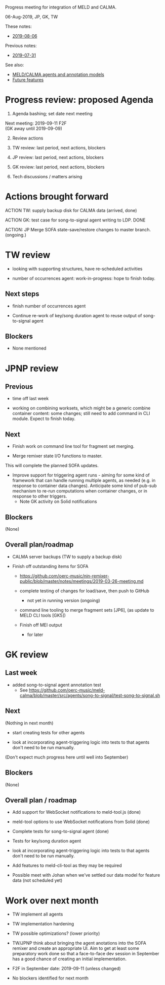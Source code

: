 Progress meeting for integration of MELD and CALMA.

06-Aug-2019, JP, GK, TW

These notes:
- [2019-08-06](https://github.com/oerc-music/meld-calma/blob/master/notes/planning/20190806-telecon.md)  

Previous notes:
- [2019-07-31](https://github.com/oerc-music/meld-calma/blob/master/notes/planning/20190731-meeting.md)  

See also:

- [MELD/CALMA agents and annotation models](https://github.com/oerc-music/meld-calma/blob/master/notes/meld-calma-agents-and-annotation-models.md)
- [Future features](https://github.com/oerc-music/meld-calma/blob/master/notes/future-features.md)


# Progress review: proposed Agenda

1. Agenda bashing; set date next meeting

Next meeting: 2019-09-11 F2F  
(GK away until 2019-09-09)

2. Review actions

3. TW review: last period, next actions, blockers

4. JP review: last period, next actions, blockers

5. GK review: last period, next actions, blockers

6. Tech discussions / matters arising


# Actions brought forward

ACTION TW: supply backup disk for CALMA data (arrived, done)

ACTION GK: test case for song-to-signal agent writing to LDP. DONE

ACTION: JP Merge SOFA state-save/restore changes to master branch.  (ongoing.)


# TW review

- looking with supporting structures, have re-scheduled activities

- number of occurrences agent: work-in-progress: hope to finish today.

## Next steps

- finish number of occurrences agent

- Continue re-work of key/song duration agent to reuse output of song-to-signal agent

## Blockers

- None mentioned

# JPNP review

## Previous

- time off last week 

- working on combining worksets, which might be a generic combine container content:  some changes; still need to add command in CLI module.  Expect to finish today.

## Next

- Finish work on command line tool for fragment set merging.

- Merge remixer state I/O functions to master.

This will complete the planned SOFA updates.

- Improve support for triggering agent runs - aiming for some kind of framework that can handle running multiple agents, as needed (e.g. in response to container data changes).  Anticipate some kind of pub-sub mechanism to re-run computations when container changes, or in response to other triggers.
    - Note GK activity on Solid notifications


## Blockers

(None)

## Overall plan/roadmap

- CALMA server backups (TW to supply a backup disk)

- Finish off outstanding items for SOFA 
    - https://github.com/oerc-music/nin-remixer-public/blob/master/notes/meetings/2019-03-26-meeting.md

    - complete testing of changes for load/save, then push to GitHub
        - not yet in running version (ongoing)

    - command line tooling to merge fragment sets [JP6], (as update to MELD CLI tools [GK5])

    - Finish off MEI output
        - for later


# GK review

## Last week

- added song-to-signal agent annotation test
    - See https://github.com/oerc-music/meld-calma/blob/master/src/agents/song-to-signal/test-song-to-signal.sh

## Next

(Nothing in next month)

- start creating tests for other agents

- look at incorporating agent-triggering logic into tests to that agents don't need to be run manually.

(Don't expect much progress here until well into September)

## Blockers

(None)

## Overall plan / roadmap

- Add support for WebSocket notifications to meld-tool.js (done)

- meld-tool options to use WebSocket notifications from Solid (done)

- Complete tests for song-to-signal agent (done)

- Tests for key/song duration agent

- look at incorporating agent-triggering logic into tests to that agents don't need to be run manually.

- Add features to meld-cli-tool as they may be required

- Possible meet with Johan when we’ve settled our data model for feature data (not scheduled yet)


# Work over next month

- TW implement all agents

- TW implementation hardening

- TW possible optimizations? (lower priority)

- TW/JPNP think about bringing the agent anotations into the SOFA remixer and create an appropriate UI.   Aim to get at least some preparatory work done so that a face-to-face dev session in September has a good chance of creating an initial implementation.

- F2F in September date:  2019-09-11 (unless changed)

- No blockers identified for next month


